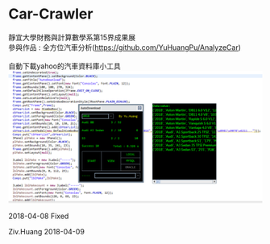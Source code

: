 # Car-Crawler
靜宜大學財務與計算數學系第15界成果展<br>
參與作品 : 全方位汽車分析(https://github.com/YuHuangPu/AnalyzeCar)<br>
<br>
自動下載yahoo的汽車資料庫小工具<br>
![image](https://github.com/YuHuangPu/Car-Crawler/blob/master/example.PNG)



2018-04-08 Fixed

Ziv.Huang 2018-04-09
